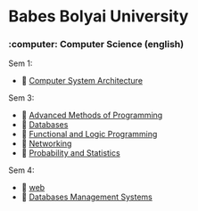 # Babes Bolyai University
<h3>:computer: Computer Science (english)  </h3>

Sem 1: 
* :bookmark: [Computer System Architecture](https://github.com/Hidorikun/Faculty/tree/master/Computer%20System%20Architecture)

Sem 3:
* :bookmark: [Advanced Methods of Programming](https://github.com/Hidorikun/Faculty/tree/master/Advanced%20Methods%20of%20Programming)
* :bookmark: [Databases](https://github.com/Hidorikun/Faculty/tree/master/Databases)
* :bookmark: [Functional and Logic Programming](https://github.com/Hidorikun/Faculty/tree/master/Functional%20and%20Logic%20Programming)
* :bookmark: [Networking]( https://github.com/Hidorikun/Faculty/tree/master/Networking)
* :bookmark: [Probability and Statistics]( https://github.com/Hidorikun/Faculty/tree/master/Probability%20and%20Statistics)

Sem 4:
* :bookmark: [web](https://github.com/Hidorikun/Faculty/tree/master/Web)
* :bookmark: [Databases Management Systems](https://github.com/Hidorikun/Faculty/tree/master/Databases%20Management%20Systems)

